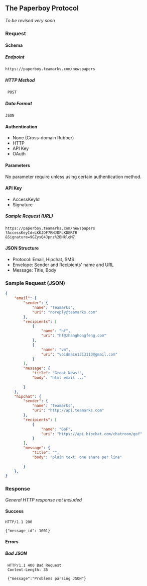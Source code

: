## The Paperboy Protocol

*To be revised very soon*

### Request

#### Schema

##### Endpoint
```
https://paperboy.teamarks.com/newspapers
```

##### HTTP Method

` POST`

##### Data Format

`JSON`

#### Authentication

- None (Cross-domain Rubber)
- HTTP
- API Key
- OAuth

#### Parameters

No parameter require unless using certain authentication method.

#### API Key

- AccessKeyId
- Signature

##### Sample Request (URL)

```
https://paperboy.teamarks.com/newspapers
?AccessKeyId=LKKJDF7RNJDFLKDERTR
&Signature=9GZysQ4Jpnz%2BHklqM7
```

#### JSON Structure

- Protocol: Email, Hipchat, SMS
- Envelope: Sender and Recipients' name and URL
- Message: Title, Body

### Sample Request (JSON)

```json
{
	"email": {
		"sender": {
			"name": "Teamarks",
			"uri": "noreply@teamarks.com"
		},
		"recipients": [
			{
				"name": "hf",
				"uri": "hf@zhanghongfeng.com"
			},
			{
				"name": "vm",
				"uri": "voidmain1313113@gmail.com"
			}
		],
		"message": {
			"title": "Great News!",
			"body": "html email ..."
			
		}
	},
	"hipchat": {
		"sender": {
			"name": "Teamarks",
			"uri": "http://api.teamarks.com"
		},
		"recipients": [
			{
				"name": "GoF",
				"uri": "https://api.hipchat.com/chatroom/gof"
			}
		],
		"message": {
			"title": "",
			"body": "plain text, one share per line"
			
		}
	},
}
```

### Response

*General HTTP response not included*

#### Success

```
HTTP/1.1 200

{"message_id": 1001}
```

#### Errors

##### Bad JSON

```
 HTTP/1.1 400 Bad Request
 Content-Length: 35

 {"message":"Problems parsing JSON"}
 ```